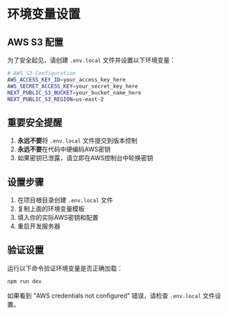 # 环境变量设置

## AWS S3 配置

为了安全起见，请创建 `.env.local` 文件并设置以下环境变量：

```bash
# AWS S3 Configuration
AWS_ACCESS_KEY_ID=your_access_key_here
AWS_SECRET_ACCESS_KEY=your_secret_key_here
NEXT_PUBLIC_S3_BUCKET=your_bucket_name_here
NEXT_PUBLIC_S3_REGION=us-east-2
```

## 重要安全提醒

1. **永远不要**将 `.env.local` 文件提交到版本控制
2. **永远不要**在代码中硬编码AWS密钥
3. 如果密钥已泄露，请立即在AWS控制台中轮换密钥

## 设置步骤

1. 在项目根目录创建 `.env.local` 文件
2. 复制上面的环境变量模板
3. 填入你的实际AWS密钥和配置
4. 重启开发服务器

## 验证设置

运行以下命令验证环境变量是否正确加载：

```bash
npm run dev
```

如果看到 "AWS credentials not configured" 错误，请检查 `.env.local` 文件设置。 